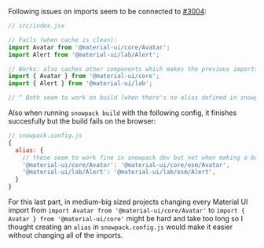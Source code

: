Following issues on imports seem to be connected to [#3004](https://github.com/snowpackjs/snowpack/issues/3004):
```js
// src/index.jsx

// Fails (when cache is clean):
import Avatar from '@material-ui/core/Avatar';
import Alert from '@material-ui/lab/Alert';

// Works: also caches other components which makes the previous imports not fail
import { Avatar } from '@material-ui/core';
import { Alert } from '@material-ui/lab';

// ^ Both seem to work on build (when there's no alias defined in snowpack.config.js)
```

Also when running `snowpack build` with the following config, it finishes succesfully but the build fails on the browser:
```js
// snowpack.config.js
{
  alias: {
    // these seem to work fine in snowpack dev but not when making a build:
    '@material-ui/core/Avatar': '@material-ui/core/esm/Avatar',
    '@material-ui/lab/Alert': '@material-ui/lab/esm/Alert',
  }
}
```
For this last part, in medium-big sized projects changing every Material UI import from `import Avatar from '@material-ui/core/Avatar'` to `import { Avatar } from '@material-ui/core'` might be hard and take too long so I thought creating an `alias` in `snowpack.config.js` would make it easier without changing all of the imports.
